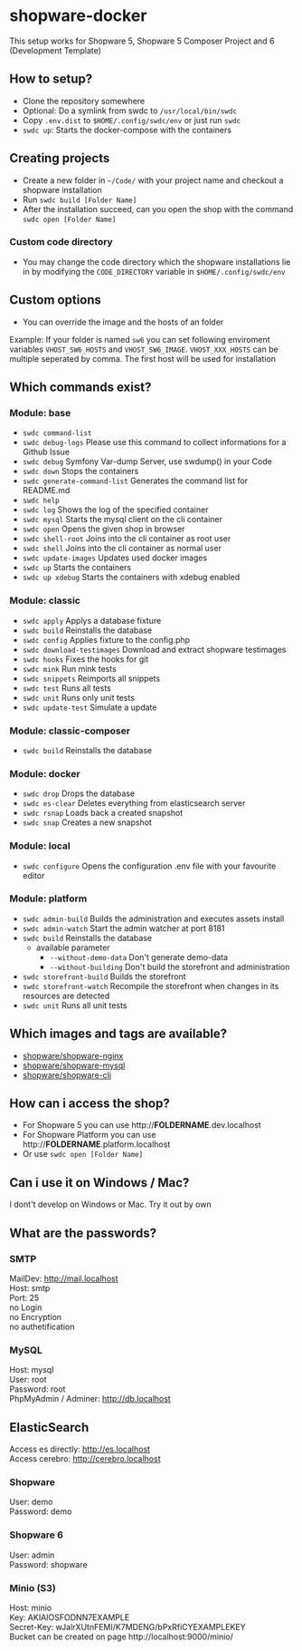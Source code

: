 # shopware-docker

This setup works for Shopware 5, Shopware 5 Composer Project and 6 (Development Template)

## How to setup?

* Clone the repository somewhere
* Optional: Do a symlink from swdc to `/usr/local/bin/swdc`
* Copy `.env.dist` to `$HOME/.config/swdc/env` or just run `swdc`
* `swdc up`: Starts the docker-compose with the containers

## Creating projects

* Create a new folder in `~/Code/` with your project name and checkout a shopware installation
* Run `swdc build [Folder Name]`
* After the installation succeed, can you open the shop with the command `swdc open [Folder Name]`

### Custom code directory

* You may change the code directory which the shopware installations lie in by
  modifying the `CODE_DIRECTORY` variable in `$HOME/.config/swdc/env`

## Custom options

* You can override the image and the hosts of an folder

Example: If your folder is named `sw6` you can set following enviroment variables `VHOST_SW6_HOSTS` and `VHOST_SW6_IMAGE`.
`VHOST_XXX_HOSTS` can be multiple seperated by comma. The first host will be used for installation


## Which commands exist?

### Module: base

* `swdc command-list`              
* `swdc debug-logs`                Please use this command to collect informations for a Github Issue
* `swdc debug`                     Symfony Var-dump Server, use swdump() in your Code
* `swdc down`                      Stops the containers
* `swdc generate-command-list`     Generates the command list for README.md
* `swdc help`                      
* `swdc log`                       Shows the log of the specified container
* `swdc mysql`                     Starts the mysql client on the cli container
* `swdc open`                      Opens the given shop in browser
* `swdc shell-root`                Joins into the cli container as root user
* `swdc shell`                     Joins into the cli container as normal user
* `swdc update-images`             Updates used docker images
* `swdc up`                        Starts the containers
* `swdc up xdebug`                 Starts the containers with xdebug enabled

### Module: classic

* `swdc apply`                     Applys a database fixture
* `swdc build`                     Reinstalls the database
* `swdc config`                    Applies fixture to the config.php
* `swdc download-testimages`       Download and extract shopware testimages
* `swdc hooks`                     Fixes the hooks for git
* `swdc mink`                      Run mink tests
* `swdc snippets`                  Reimports all snippets
* `swdc test`                      Runs all tests
* `swdc unit`                      Runs only unit tests
* `swdc update-test`               Simulate a update

### Module: classic-composer

* `swdc build`                     Reinstalls the database         

### Module: docker

* `swdc drop`                      Drops the database
* `swdc es-clear`                  Deletes everything from elasticsearch server
* `swdc rsnap`                     Loads back a created snapshot
* `swdc snap`                      Creates a new snapshot

### Module: local

* `swdc configure`                 Opens the configuration .env file with your favourite editor

### Module: platform

* `swdc admin-build`               Builds the administration and executes assets install
* `swdc admin-watch`               Start the admin watcher at port 8181
* `swdc build`                     Reinstalls the database
  * available parameter
    * `--without-demo-data`          Don't generate demo-data
    * `--without-building`           Don't build the storefront and administration
* `swdc storefront-build`          Builds the storefront
* `swdc storefront-watch`          Recompile the storefront when changes in its resources are detected
* `swdc unit`                      Runs all unit tests

## Which images and tags are available?

* [shopware/shopware-nginx](https://hub.docker.com/r/shyim/shopware-nginx/tags)
* [shopware/shopware-mysql](https://hub.docker.com/r/shyim/shopware-mysql/tags)
* [shopware/shopware-cli](https://hub.docker.com/r/shyim/shopware-cli/tags)

## How can i access the shop?

* For Shopware 5 you can use http://**FOLDERNAME**.dev.localhost
* For Shopware Platform you can use http://**FOLDERNAME**.platform.localhost
* Or use `swdc open [Folder Name]`

## Can i use it on Windows / Mac?

I dont't develop on Windows or Mac. Try it out by own

## What are the passwords?

### SMTP

MailDev: http://mail.localhost  
Host: smtp  
Port: 25  
no Login  
no Encryption  
no authetification

### MySQL

Host: mysql  
User: root  
Password: root  
PhpMyAdmin / Adminer: http://db.localhost

## ElasticSearch

Access es directly: http://es.localhost  
Access cerebro: http://cerebro.localhost

### Shopware

User: demo  
Password: demo

### Shopware 6

User: admin  
Password: shopware

### Minio (S3)

Host: minio  
Key: AKIAIOSFODNN7EXAMPLE  
Secret-Key: wJalrXUtnFEMI/K7MDENG/bPxRfiCYEXAMPLEKEY  
Bucket can be created on page http://localhost:9000/minio/
